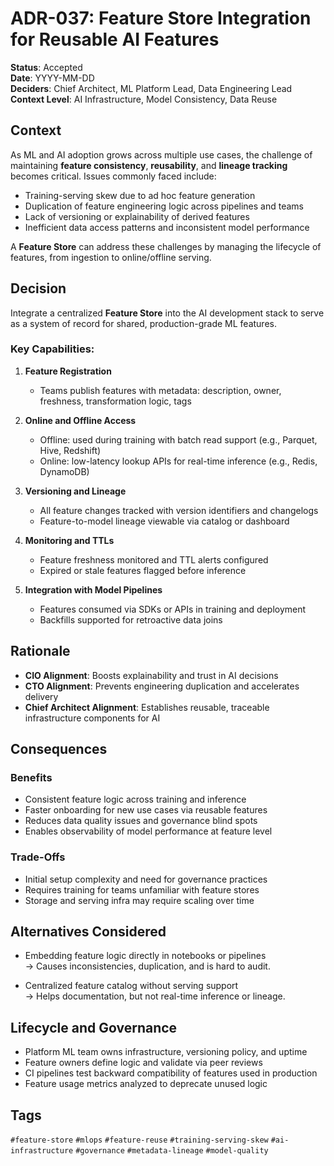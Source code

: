 # ADR-037: Feature Store Integration for Reusable AI Features

**Status**: Accepted  
**Date**: YYYY-MM-DD  
**Deciders**: Chief Architect, ML Platform Lead, Data Engineering Lead  
**Context Level**: AI Infrastructure, Model Consistency, Data Reuse

## Context

As ML and AI adoption grows across multiple use cases, the challenge of maintaining **feature consistency**, **reusability**, and **lineage tracking** becomes critical. Issues commonly faced include:

- Training-serving skew due to ad hoc feature generation  
- Duplication of feature engineering logic across pipelines and teams  
- Lack of versioning or explainability of derived features  
- Inefficient data access patterns and inconsistent model performance

A **Feature Store** can address these challenges by managing the lifecycle of features, from ingestion to online/offline serving.

## Decision

Integrate a centralized **Feature Store** into the AI development stack to serve as a system of record for shared, production-grade ML features.

### Key Capabilities:

1. **Feature Registration**  
   - Teams publish features with metadata: description, owner, freshness, transformation logic, tags

2. **Online and Offline Access**  
   - Offline: used during training with batch read support (e.g., Parquet, Hive, Redshift)  
   - Online: low-latency lookup APIs for real-time inference (e.g., Redis, DynamoDB)

3. **Versioning and Lineage**  
   - All feature changes tracked with version identifiers and changelogs  
   - Feature-to-model lineage viewable via catalog or dashboard

4. **Monitoring and TTLs**  
   - Feature freshness monitored and TTL alerts configured  
   - Expired or stale features flagged before inference

5. **Integration with Model Pipelines**  
   - Features consumed via SDKs or APIs in training and deployment  
   - Backfills supported for retroactive data joins

## Rationale

- **CIO Alignment**: Boosts explainability and trust in AI decisions  
- **CTO Alignment**: Prevents engineering duplication and accelerates delivery  
- **Chief Architect Alignment**: Establishes reusable, traceable infrastructure components for AI

## Consequences

### Benefits

- Consistent feature logic across training and inference  
- Faster onboarding for new use cases via reusable features  
- Reduces data quality issues and governance blind spots  
- Enables observability of model performance at feature level

### Trade-Offs

- Initial setup complexity and need for governance practices  
- Requires training for teams unfamiliar with feature stores  
- Storage and serving infra may require scaling over time

## Alternatives Considered

- Embedding feature logic directly in notebooks or pipelines  
  → Causes inconsistencies, duplication, and is hard to audit.

- Centralized feature catalog without serving support  
  → Helps documentation, but not real-time inference or lineage.

## Lifecycle and Governance

- Platform ML team owns infrastructure, versioning policy, and uptime  
- Feature owners define logic and validate via peer reviews  
- CI pipelines test backward compatibility of features used in production  
- Feature usage metrics analyzed to deprecate unused logic

## Tags

`#feature-store` `#mlops` `#feature-reuse` `#training-serving-skew` `#ai-infrastructure` `#governance` `#metadata-lineage` `#model-quality`

